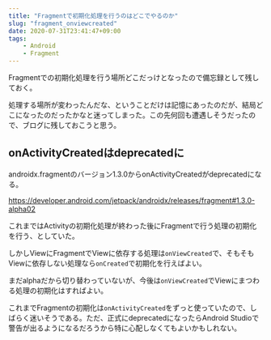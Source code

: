 ```yaml
---
title: "Fragmentで初期化処理を行うのはどこでやるのか"
slug: "fragment_onviewcreated"
date: 2020-07-31T23:41:47+09:00
tags:
    - Android
    - Fragment
---
```


Fragmentでの初期化処理を行う場所どこだっけとなったので備忘録として残しておく。

処理する場所が変わったんだな、ということだけは記憶にあったのだが、結局どこになったのだったかなと迷ってしまった。この先何回も遭遇しそうだったので、ブログに残しておこうと思う。

<!--more-->

## onActivityCreatedはdeprecatedに

androidx.fragmentのバージョン1.3.0からonActivityCreatedがdeprecatedになる。

<https://developer.android.com/jetpack/androidx/releases/fragment#1.3.0-alpha02>

これまではActivityの初期化処理が終わった後にFragmentで行う処理の初期化を行う、としていた。

しかしViewにFragmentでViewに依存する処理は`onViewCreated`で、そもそもViewに依存しない処理なら`onCreated`で初期化を行えばよい。

まだalphaだから切り替わっていないが、今後は`onViewCreated`でViewにまつわる処理の初期化はすればよい。

これまでFragmentの初期化は`onActivityCreated`をずっと使っていたので、しばらく迷いそうである。ただ、正式にdeprecatedになったらAndroid Studioで警告が出るようになるだろうから特に心配しなくてもよいかもしれない。